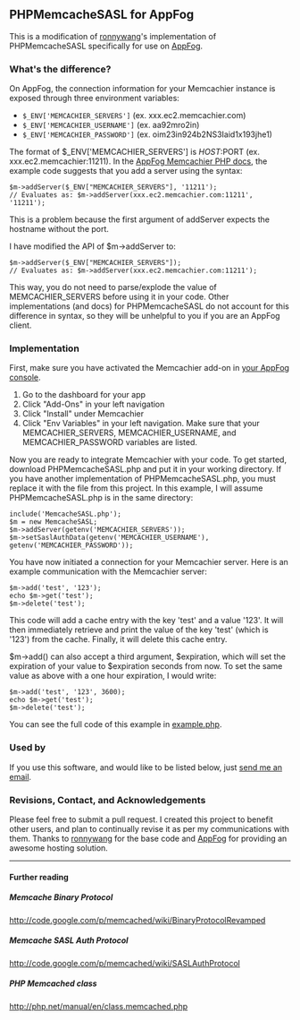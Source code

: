 ## PHPMemcacheSASL for AppFog

This is a modification of [ronnywang](https://github.com/ronnywang/PHPMemcacheSASL)'s implementation of PHPMemcacheSASL specifically for use on [AppFog](http://appfog.com). 

### What's the difference?

On AppFog, the connection information for your Memcachier instance is exposed through three environment variables: 

* ``$_ENV['MEMCACHIER_SERVERS']`` (ex. xxx.ec2.memcachier.com)
* ``$_ENV['MEMCACHIER_USERNAME']`` (ex. aa92mro2in)
* ``$_ENV['MEMCACHIER_PASSWORD']`` (ex. oim23in924b2NS3Iaid1x193jhe1)

The format of $_ENV['MEMCACHIER_SERVERS'] is $HOST:$PORT (ex. xxx.ec2.memcachier:11211). In the [AppFog Memcachier PHP docs](http://docs.appfog.com/add-ons/memcachier#php), the example code suggests that you add a server using the syntax:  

	$m->addServer($_ENV["MEMCACHIER_SERVERS"], '11211');
	// Evaluates as: $m->addServer(xxx.ec2.memcachier.com:11211', '11211');

This is a problem because the first argument of addServer expects the hostname without the port.  

I have modified	the API of $m->addServer to:

	$m->addServer($_ENV["MEMCACHIER_SERVERS"]);
	// Evaluates as: $m->addServer(xxx.ec2.memcachier.com:11211');

This way, you do not need to parse/explode the value of MEMCACHIER_SERVERS before using it in your code. Other implementations (and docs) for PHPMemcacheSASL do not account for this difference in syntax, so they will be unhelpful to you if you are an AppFog client.

### Implementation

First, make sure you have activated the Memcachier add-on in [your AppFog console](https://console.appfog.com/). 

1. Go to the dashboard for your app
2. Click "Add-Ons" in your left navigation
3. Click "Install" under Memcachier
4. Click "Env Variables" in your left navigation. Make sure that your MEMCACHIER_SERVERS, MEMCACHIER_USERNAME, and MEMCACHIER_PASSWORD variables are listed.

Now you are ready to integrate Memcachier with your code. To get started, download PHPMemcacheSASL.php and put it in your working directory. If you have another implementation of PHPMemcacheSASL.php, you must replace it with the file from this project. In this example, I will assume PHPMemcacheSASL.php is in the same directory:

	include('MemcacheSASL.php');
	$m = new MemcacheSASL;
	$m->addServer(getenv('MEMCACHIER_SERVERS'));
	$m->setSaslAuthData(getenv('MEMCACHIER_USERNAME'), getenv('MEMCACHIER_PASSWORD'));

You have now initiated a connection for your Memcachier server. Here is an example communication with the Memcachier server: 

	$m->add('test', '123');
	echo $m->get('test');
	$m->delete('test');

This code will add a cache entry with the key 'test' and a value '123'. It will then immediately retrieve and print the value of the key 'test' (which is '123') from the cache. Finally, it will delete this cache entry.

$m->add() can also accept a third argument, $expiration, which will set the expiration of your value to $expiration seconds from now. To set the same value as above with a one hour expiration, I would write:

	$m->add('test', '123', 3600);
	echo $m->get('test');
	$m->delete('test');

You can see the full code of this example in [example.php](https://github.com/ceslami/PHPMemcacheSASL/blob/master/example.php).

### Used by

If you use this software, and would like to be listed below, just [send me an email](mailto:cyrus@findnewjams.com).

### Revisions, Contact, and Acknowledgements

Please feel free to submit a pull request. I created this project to benefit other users, and plan to continually revise it as per my communications with them. Thanks to [ronnywang](https://github.com/ronnywang/PHPMemcacheSASL) for the base code and [AppFog](http://appfog.com) for providing an awesome hosting solution.

-----

#### Further reading

##### Memcache Binary Protocol  
http://code.google.com/p/memcached/wiki/BinaryProtocolRevamped

##### Memcache SASL Auth Protocol  
http://code.google.com/p/memcached/wiki/SASLAuthProtocol

##### PHP Memcached class  
http://php.net/manual/en/class.memcached.php
